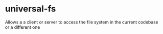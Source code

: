 # universal-fs
Allows a a client or server to access the file system in the current codebase or a different one
